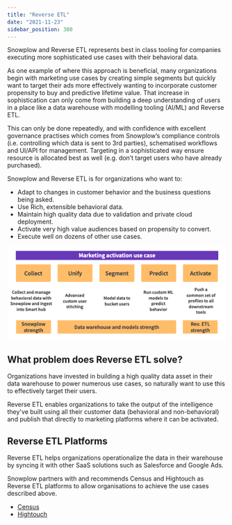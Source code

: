 ```yaml
---
title: "Reverse ETL"
date: "2021-11-23"
sidebar_position: 300
---
```


Snowplow and Reverse ETL represents best in class tooling for companies executing more sophisticated use cases with their behavioral data.

As one example of where this approach is beneficial, many organizations begin with marketing use cases by creating simple segments but quickly want to target their ads more effectively wanting to incorporate customer propensity to buy and predictive lifetime value. That increase in sophistication can only come from building a deep understanding of users in a place like a data warehouse with modelling tooling (AI/ML) and Reverse ETL.

This can only be done repeatedly, and with confidence with excellent governance practises which comes from Snowplow’s compliance controls (i.e. controlling which data is sent to 3rd parties), schematised workflows and UI/API for management. Targeting in a sophisticated way ensure resource is allocated best as well (e.g. don’t target users who have already purchased).

Snowplow and Reverse ETL is for organizations who want to:

- Adapt to changes in customer behavior and the business questions being asked.
- Use Rich, extensible behavioral data.
- Maintain high quality data due to validation and private cloud deployment.
- Activate very high value audiences based on propensity to convert.
- Execute well on dozens of other use cases.

![](images/reverseetl.png)

## What problem does Reverse ETL solve?

Organizations have invested in building a high quality data asset in their data warehouse to power numerous use cases, so naturally want to use this to effectively target their users.

Reverse ETL enables organizations to take the output of the intelligence they've built using all their customer data (behavioral and non-behavioral) and publish that directly to marketing platforms where it can be activated.

## Reverse ETL Platforms

Reverse ETL helps organizations operationalize the data in their warehouse by syncing it with other SaaS solutions such as Salesforce and Google Ads.

Snowplow partners with and recommends Census and Hightouch as Reverse ETL platforms to allow organisations to achieve the use cases described above.

- [Census](https://www.getcensus.com/)
- [Hightouch](https://hightouch.io/)
